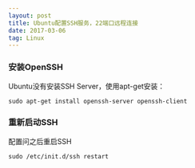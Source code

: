 ```yaml
---
layout: post
title: Ubuntu配置SSH服务，22端口远程连接
date: 2017-03-06
tag: Linux
---
```


### 安装OpenSSH

Ubuntu没有安装SSH Server，使用apt-get安装：
```shell
sudo apt-get install openssh-server openssh-client
```

### 重新启动SSH
配置问之后重启SSH
```shell
sudo /etc/init.d/ssh restart
```